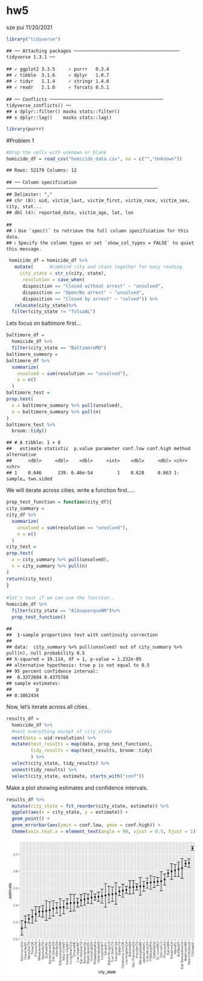 hw5
================
sze pui
11/20/2021

``` r
library("tidyverse")
```

    ## ── Attaching packages ─────────────────────────────────────── tidyverse 1.3.1 ──

    ## ✓ ggplot2 3.3.5     ✓ purrr   0.3.4
    ## ✓ tibble  3.1.6     ✓ dplyr   1.0.7
    ## ✓ tidyr   1.1.4     ✓ stringr 1.4.0
    ## ✓ readr   2.1.0     ✓ forcats 0.5.1

    ## ── Conflicts ────────────────────────────────────────── tidyverse_conflicts() ──
    ## x dplyr::filter() masks stats::filter()
    ## x dplyr::lag()    masks stats::lag()

``` r
library(purrr)
```

#Problem 1

``` r
#drop the cells with unknown or blank
homicide_df = read_csv("homicide_data.csv", na = c("","Unknown"))
```

    ## Rows: 52179 Columns: 12

    ## ── Column specification ────────────────────────────────────────────────────────
    ## Delimiter: ","
    ## chr (8): uid, victim_last, victim_first, victim_race, victim_sex, city, stat...
    ## dbl (4): reported_date, victim_age, lat, lon

    ## 
    ## ℹ Use `spec()` to retrieve the full column specification for this data.
    ## ℹ Specify the column types or set `show_col_types = FALSE` to quiet this message.

``` r
 homicide_df = homicide_df %>%
   mutate(      #combind city and state together for easy reading 
     city_state = str_c(city, state),
      resolution = case_when(
      disposition == "Closed without arrest" ~ "unsolved",
      disposition == "Open/No arrest" ~ "unsolved",
      disposition == "Closed by arrest" ~ "solved")) %>% 
   relocate(city_state)%>% 
  filter(city_state != "TulsaAL")
```

Lets focus on baltimore first…

``` r
baltimore_df = 
  homicide_df %>% 
  filter(city_state == "BaltimoreMD") 
baltimore_summary = 
baltimore_df %>% 
  summarize(
    unsolved = sum(resolution == "unsolved"), 
    n = n()
  )
baltimore_test = 
prop.test(
  x = baltimore_summary %>% pull(unsolved),
  n = baltimore_summary %>% pull(n)
)
baltimore_test %>% 
  broom::tidy()
```

    ## # A tibble: 1 × 8
    ##   estimate statistic  p.value parameter conf.low conf.high method    alternative
    ##      <dbl>     <dbl>    <dbl>     <int>    <dbl>     <dbl> <chr>     <chr>      
    ## 1    0.646      239. 6.46e-54         1    0.628     0.663 1-sample… two.sided

We will iterate across cities. write a function first…..

``` r
prop_test_function = function(city_df){
city_summary = 
city_df %>% 
  summarize(
    unsolved = sum(resolution == "unsolved"), 
    n = n()
  )
city_test = 
prop.test(
  x = city_summary %>% pull(unsolved),
  n = city_summary %>% pull(n)
)
return(city_test)
}

#let's test if we can use the function..
homicide_df %>% 
  filter(city_state == "AlbuquerqueNM")%>% 
  prop_test_function()
```

    ## 
    ##  1-sample proportions test with continuity correction
    ## 
    ## data:  city_summary %>% pull(unsolved) out of city_summary %>% pull(n), null probability 0.5
    ## X-squared = 19.114, df = 1, p-value = 1.232e-05
    ## alternative hypothesis: true p is not equal to 0.5
    ## 95 percent confidence interval:
    ##  0.3372604 0.4375766
    ## sample estimates:
    ##         p 
    ## 0.3862434

Now, let’s iterate across all cities.

``` r
results_df = 
  homicide_df %>% 
  #nest everything except of city_state 
  nest(data = uid:resolution) %>% 
  mutate(test_results = map(data, prop_test_function), 
         tidy_results = map(test_results, broom::tidy)
         ) %>% 
  select(city_state, tidy_results) %>% 
  unnest(tidy_results) %>%
  select(city_state, estimate, starts_with("conf"))
```

Make a plot showing estimates and confidence intervals.

``` r
results_df %>% 
  mutate(city_state = fct_reorder(city_state, estimate)) %>% 
  ggplot(aes(x = city_state, y = estimate)) + 
  geom_point() + 
  geom_errorbar(aes(ymin = conf.low, ymax = conf.high)) +
  theme(axis.text.x = element_text(angle = 90, vjust = 0.5, hjust = 1))
```

![](hw5_files/figure-gfm/unnamed-chunk-5-1.png)<!-- -->
